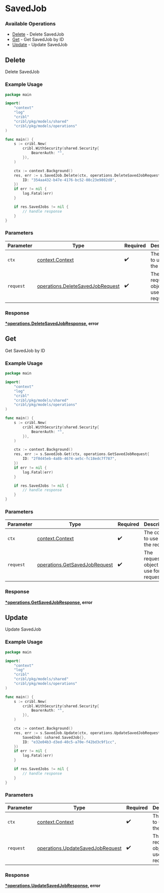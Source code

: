 # SavedJob

### Available Operations

* [Delete](#delete) - Delete SavedJob
* [Get](#get) - Get SavedJob by ID
* [Update](#update) - Update SavedJob

## Delete

Delete SavedJob

### Example Usage

```go
package main

import(
	"context"
	"log"
	"cribl"
	"cribl/pkg/models/shared"
	"cribl/pkg/models/operations"
)

func main() {
    s := cribl.New(
        cribl.WithSecurity(shared.Security{
            BearerAuth: "",
        }),
    )

    ctx := context.Background()
    res, err := s.SavedJob.Delete(ctx, operations.DeleteSavedJobRequest{
        ID: "354aa432-b47e-4176-bc52-08c23e9802d8",
    })
    if err != nil {
        log.Fatal(err)
    }

    if res.SavedJobs != nil {
        // handle response
    }
}
```

### Parameters

| Parameter                                                                            | Type                                                                                 | Required                                                                             | Description                                                                          |
| ------------------------------------------------------------------------------------ | ------------------------------------------------------------------------------------ | ------------------------------------------------------------------------------------ | ------------------------------------------------------------------------------------ |
| `ctx`                                                                                | [context.Context](https://pkg.go.dev/context#Context)                                | :heavy_check_mark:                                                                   | The context to use for the request.                                                  |
| `request`                                                                            | [operations.DeleteSavedJobRequest](../../models/operations/deletesavedjobrequest.md) | :heavy_check_mark:                                                                   | The request object to use for the request.                                           |


### Response

**[*operations.DeleteSavedJobResponse](../../models/operations/deletesavedjobresponse.md), error**


## Get

Get SavedJob by ID

### Example Usage

```go
package main

import(
	"context"
	"log"
	"cribl"
	"cribl/pkg/models/shared"
	"cribl/pkg/models/operations"
)

func main() {
    s := cribl.New(
        cribl.WithSecurity(shared.Security{
            BearerAuth: "",
        }),
    )

    ctx := context.Background()
    res, err := s.SavedJob.Get(ctx, operations.GetSavedJobRequest{
        ID: "2f0d45eb-4a8b-4674-ae5c-fc18edc7f787",
    })
    if err != nil {
        log.Fatal(err)
    }

    if res.SavedJobs != nil {
        // handle response
    }
}
```

### Parameters

| Parameter                                                                      | Type                                                                           | Required                                                                       | Description                                                                    |
| ------------------------------------------------------------------------------ | ------------------------------------------------------------------------------ | ------------------------------------------------------------------------------ | ------------------------------------------------------------------------------ |
| `ctx`                                                                          | [context.Context](https://pkg.go.dev/context#Context)                          | :heavy_check_mark:                                                             | The context to use for the request.                                            |
| `request`                                                                      | [operations.GetSavedJobRequest](../../models/operations/getsavedjobrequest.md) | :heavy_check_mark:                                                             | The request object to use for the request.                                     |


### Response

**[*operations.GetSavedJobResponse](../../models/operations/getsavedjobresponse.md), error**


## Update

Update SavedJob

### Example Usage

```go
package main

import(
	"context"
	"log"
	"cribl"
	"cribl/pkg/models/shared"
	"cribl/pkg/models/operations"
)

func main() {
    s := cribl.New(
        cribl.WithSecurity(shared.Security{
            BearerAuth: "",
        }),
    )

    ctx := context.Background()
    res, err := s.SavedJob.Update(ctx, operations.UpdateSavedJobRequest{
        SavedJob: &shared.SavedJob{},
        ID: "e32e04b3-d3ed-40c5-a70e-f42bd3c9f1cc",
    })
    if err != nil {
        log.Fatal(err)
    }

    if res.SavedJobs != nil {
        // handle response
    }
}
```

### Parameters

| Parameter                                                                            | Type                                                                                 | Required                                                                             | Description                                                                          |
| ------------------------------------------------------------------------------------ | ------------------------------------------------------------------------------------ | ------------------------------------------------------------------------------------ | ------------------------------------------------------------------------------------ |
| `ctx`                                                                                | [context.Context](https://pkg.go.dev/context#Context)                                | :heavy_check_mark:                                                                   | The context to use for the request.                                                  |
| `request`                                                                            | [operations.UpdateSavedJobRequest](../../models/operations/updatesavedjobrequest.md) | :heavy_check_mark:                                                                   | The request object to use for the request.                                           |


### Response

**[*operations.UpdateSavedJobResponse](../../models/operations/updatesavedjobresponse.md), error**

